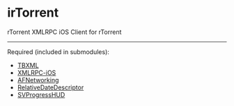 irTorrent
=============

rTorrent XMLRPC iOS Client for rTorrent

--------

Required (included in submodules):

* [TBXML](https://github.com/71squared/TBXML.git "Lightweight XML Parser") 
* [XMLRPC-iOS](https://github.com/eczarny/xmlrpc "Cocoa XML-RPC
  Framework")
* [AFNetworking](https://github.com/AFNetworking/AFNetworking "HTTP Lib")
* [RelativeDateDescriptor](https://github.com/MattMcComb/RelativeDateDescriptor "Obj-c Human-Readable Dates")
* [SVProgressHUD](https://github.com/samvermette/SVProgressHUD "UI HUD")